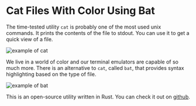 # Cat Files With Color Using Bat

The time-tested utility `cat` is probably one of the most used unix
commands. It prints the contents of the file to stdout. You can use it to
get a quick view of a file.

![example of cat](https://i.imgur.com/kb1UjPW.png)

We live in a world of color and our terminal emulators are capable of so
much more. There is an alternative to `cat`, called `bat`, that provides
syntax highlighting based on the type of file.

![example of bat](https://i.imgur.com/ieL7v2Q.png)

This is an open-source utility written in Rust. You can check it out on
[github](https://github.com/sharkdp/bat).
